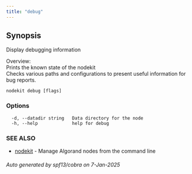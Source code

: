 ```yaml
---
title: "debug"
---
```

## Synopsis                               
                                                                                      
                                                                                      
Display debugging information                                                         
                                                                                      
Overview:                                                                             
Prints the known state of the nodekit                                                 
Checks various paths and configurations to present useful information for bug reports.
                                                                                      

```
nodekit debug [flags]
```

### Options

```
  -d, --datadir string   Data directory for the node
  -h, --help             help for debug
```

### SEE ALSO

* [nodekit](/reference/nodekit)	 - Manage Algorand nodes from the command line

###### Auto generated by spf13/cobra on 7-Jan-2025
